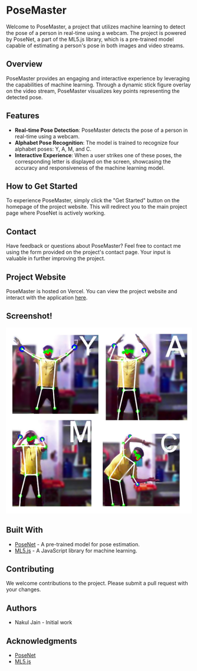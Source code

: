 # PoseMaster

Welcome to PoseMaster, a project that utilizes machine learning to detect the pose of a person in real-time using a webcam. The project is powered by PoseNet, a part of the ML5.js library, which is a pre-trained model capable of estimating a person's pose in both images and video streams.

## Overview

PoseMaster provides an engaging and interactive experience by leveraging the capabilities of machine learning. Through a dynamic stick figure overlay on the video stream, PoseMaster visualizes key points representing the detected pose. 

## Features

- **Real-time Pose Detection**: PoseMaster detects the pose of a person in real-time using a webcam.
- **Alphabet Pose Recognition**: The model is trained to recognize four alphabet poses: Y, A, M, and C.
- **Interactive Experience**: When a user strikes one of these poses, the corresponding letter is displayed on the screen, showcasing the accuracy and responsiveness of the machine learning model.

## How to Get Started

To experience PoseMaster, simply click the "Get Started" button on the homepage of the project website. This will redirect you to the main project page where PoseNet is actively working.

## Contact

Have feedback or questions about PoseMaster? Feel free to contact me using the form provided on the project's contact page. Your input is valuable in further improving the project.

## Project Website

PoseMaster is hosted on Vercel. You can view the project website and interact with the application [here](https://vercel.com/nakul-jain14s-projects/pose-master/C1Y8x3amN2ubLJinZgzUTWtUjMKX).

## Screenshot!

![Screensot](./images/poses.jpg)

## Built With

- [PoseNet](https://github.com/ml5js/ml5-library/tree/master/src/poseNet) - A pre-trained model for pose estimation.
- [ML5.js](https://github.com/ml5js/ml5-library) - A JavaScript library for machine learning.

## Contributing

We welcome contributions to the project. Please submit a pull request with your changes.

## Authors

- Nakul Jain - Initial work

## Acknowledgments

- [PoseNet](https://github.com/ml5js/ml5-library/tree/master/src/poseNet)
- [ML5.js](https://github.com/ml5js/ml5-library)
